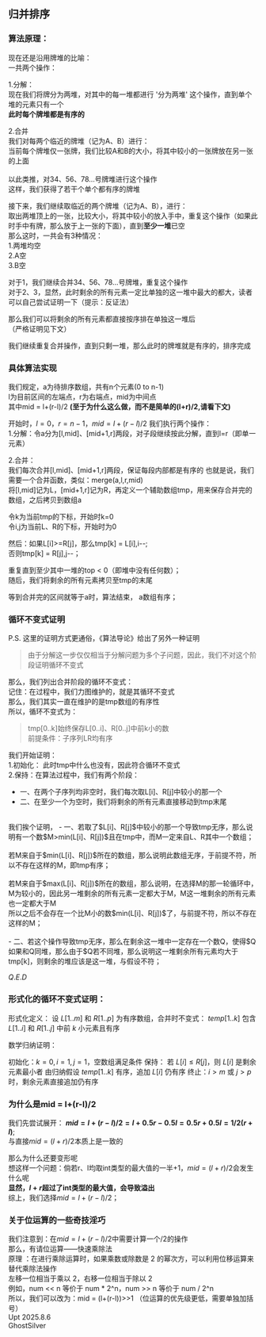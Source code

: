 ## 归并排序
### 算法原理：
现在还是沿用牌堆的比喻：<br>
一共两个操作：<br>

1.分解：<br>
现在我们将牌分为两堆，对其中的每一堆都进行 '分为两堆' 这个操作，直到单个堆的元素只有一个<br>
**此时每个牌堆都是有序的**<br>

2.合并<br>
我们对每两个临近的牌堆（记为A、B）进行：<br>
当前每个牌堆仅一张牌，我们比较A和B的大小，将其中较小的一张牌放在另一张的上面<br>
<br>
以此类推，对34、56、78...号牌堆进行这个操作<br>
这样，我们获得了若干个单个都有序的牌堆

接下来，我们继续取临近的两个牌堆（记为A、B），进行：<br>
取出两堆顶上的一张，比较大小，将其中较小的放入手中，重复这个操作（如果此时手中有牌，那么放于上一张的下面），直到**至少一堆**已空<br>
那么这时，一共会有3种情况：<br>
1.两堆均空<br>
2.A空<br>
3.B空<br>

对于1，我们继续合并34、56、78...号牌堆，重复这个操作<br>
对于2、3，显然，此时剩余的所有元素一定比单独的这一堆中最大的都大，读者可以自己尝试证明一下（提示：反证法）<br>

那么我们可以将剩余的所有元素都直接按序排在单独这一堆后<br>
（严格证明见下文）
<br>

我们继续重复合并操作，直到只剩一堆，那么此时的牌堆就是有序的，排序完成<br>

### 具体算法实现
我们规定，a为待排序数组，共有n个元素(0 to n-1)<br>
l为目前区间的左端点，r为右端点，mid为中间点<br>
其中mid = l+(r-l)/2   **(至于为什么这么做，而不是简单的(l+r)/2,请看下文)**<br>

开始时，$l = 0，r = n-1，mid = l+(r-l)/2$
我们执行两个操作：<br>
1.分解：令a分为[l,mid]、[mid+1,r]两段，对子段继续按此分解，直到l=r（即单一元素）<br>

2.合并：<br>
我们每次合并[l,mid]、[mid+1,r]两段，保证每段内部都是有序的
也就是说，我们需要一个合并函数，类似：merge(a,l,r,mid)<br>
将[l,mid]记为L，[mid+1,r]记为R，再定义一个辅助数组tmp，用来保存合并完的数组，之后拷贝到数组a<br>

令k为当前tmp的下标，开始时k=0<br>
令i,j为当前L、R的下标，开始时为0<br>

然后：如果L[i]>=R[j]，那么tmp[k] = L[i],i--;<br>
    否则tmp[k] = R[j],j--；<br>

重复直到至少其中一堆的top < 0（即堆中没有任何数）；<br>
随后，我们将剩余的所有元素拷贝至tmp的末尾<br>

等到合并完的区间就等于a时，算法结束， a数组有序；

### 循环不变式证明
P.S. 这里的证明方式更通俗，《算法导论》给出了另外一种证明
> 由于分解这一步仅仅相当于分解问题为多个子问题，因此，我们不对这个阶段证明循环不变式
> 
那么，我们列出合并阶段的循环不变式：<br>
记住：在过程中，我们力图维护的，就是其循环不变式<br>
那么，我们其实一直在维护的是tmp数组的有序性<br>
所以，循环不变式为：
> tmp[0..k]始终保存L[0..i]、R[0..j]中前k小的数<br>
> 前提条件：子序列LR均有序
> 
我们开始证明：<br>
1.初始化： 此时tmp中什么也没有，因此符合循环不变式<br>
2.保持：在算法过程中，我们有两个阶段：<br>
- 一、在两个子序列均非空时，我们每次取L[i]、R[j]中较小的那一个
- 二、在至少一个为空时，我们将剩余的所有元素直接移动到tmp末尾<br>
<br>
我们挨个证明，
- 一、若取了$L[i]、R[j]$中较小的那一个导致tmp无序，那么说明有一个数$M>min(L[i]、R[j])$且在tmp中，而M一定来自L、R其中一个数组；<br><br>
若M来自于$min(L[i]、R[j])$所在的数组，那么说明此数组无序，于前提不符，所以不存在这样的M，即tmp有序；<br>
<br>若M来自于$max(L[i]、R[j])$所在的数组，那么说明，在选择M的那一轮循环中，M为较小的，因此另一堆剩余的所有元素一定都大于M，M这一堆剩余的所有元素也一定都大于M
<br>所以之后不会存在一个比M小的数$min(L[i]、R[j])$了，与前提不符，所以不存在这样的M；<br><br>
- 二、若这个操作导致tmp无序，那么在剩余这一堆中一定存在一个数Q，使得$Q<tmp[k]$，那么，tmp[k]只可能来自L、R<br>
如果和Q同堆，那么由于$Q<tmp[k]$，说明此堆无序，所以不存在Q<br>若不同堆，那么说明这一堆剩余所有元素均大于tmp[k]，则剩余的堆应该是这一堆，与假设不符；

$Q.E.D$
### 形式化的循环不变式证明：
形式化定义：
设 $L[1..m]$ 和 $R[1..p]$ 为有序数组，合并时不变式：
$temp[1..k]$ 包含 $L[1..i]$ 和 $R[1..j]$ 中前 $k$ 小元素且有序

数学归纳证明：

初始化：$k=0, i=1, j=1$，空数组满足条件
保持：
若 $L[i] \leq R[j]$，则 $L[i]$ 是剩余元素最小者
由归纳假设 $temp[1..k]$ 有序，追加 $L[i]$ 仍有序
终止：$i>m$ 或 $j>p$ 时，剩余元素直接追加仍有序

### 为什么是mid = l+(r-l)/2
我们先尝试展开：
**$mid = l+(r-l)/2 = l+0.5r-0.5l = 0.5r+0.5l = 1/2(r+l)$**;<br>
与直接$mid = (l+r)/2$本质上是一致的<br>

那么为什么还要变形呢<br>
想这样一个问题：倘若r、l均取int类型的最大值的一半+1，$mid = (l+r)/2$会发生什么呢<br>
**显然，$l+r$超过了int类型的最大值，会导致溢出**<br>
综上，我们选择$mid = l+(r-l)/2$；

### 关于位运算的一些奇技淫巧
我们注意到：在$mid = l+(r-l)/2$中需要计算一个$/2$的操作<br>
那么，有请位运算——快速乘除法<br>
原理 ：在进行乘除运算时，如果乘数或除数是 2 的幂次方，可以利用位移运算来替代乘除法操作<br>
左移一位相当于乘以 2，右移一位相当于除以 2<br>
例如，num << n 等价于 num * 2^n，num >> n 等价于 num / 2^n<br>
所以，我们可以改为：mid = (l+(r-l))>>1 （位运算的优先级更低，需要单独加括号）<br>
Upt 2025.8.6<br>
GhostSilver